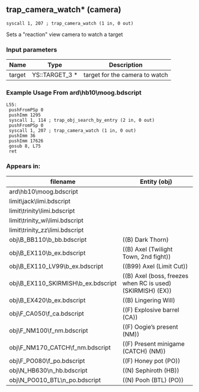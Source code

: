 ## trap_camera_watch* (camera)

`syscall 1, 207 ; trap_camera_watch (1 in, 0 out)`

Sets a "reaction" view camera to watch a target

### Input parameters
| Name | Type | Description
|------|------|------------
| target   | YS::TARGET_3 *   | target for the camera to watch


### Example Usage From ard\hb10\moog.bdscript
```plaintext
L55:
 pushFromPSp 0
 pushImm 1295
 syscall 1, 114 ; trap_obj_search_by_entry (2 in, 0 out)
 pushFromPSp 0
 syscall 1, 207 ; trap_camera_watch (1 in, 0 out)
 pushImm 36
 pushImm 17626
 gosub 8, L75
 ret
```


### Appears in:
| filename | Entity (obj)
|----------|-------------
| ard\hb10\moog.bdscript       |           
| limit\jack\limi.bdscript       |           
| limit\trinity\limi.bdscript       |           
| limit\trinity_wi\limi.bdscript       |           
| limit\trinity_zz\limi.bdscript       |           
| obj\B_BB110\b_bb.bdscript       | ((B) Dark Thorn)          
| obj\B_EX110\b_ex.bdscript       | ((B) Axel (Twilight Town, 2nd fight))          
| obj\B_EX110_LV99\b_ex.bdscript       | ((B99) Axel (Limit Cut))          
| obj\B_EX110_SKIRMISH\b_ex.bdscript       | ((B) Axel (boss, freezes when RC is used) (SKIRMISH) (EX))          
| obj\B_EX420\b_ex.bdscript       | ((B) Lingering Will)          
| obj\F_CA050\f_ca.bdscript       | ((F) Explosive barrel (CA))          
| obj\F_NM100\f_nm.bdscript       | ((F) Oogie’s present (NM))          
| obj\F_NM170_CATCH\f_nm.bdscript       | ((F) Present minigame (CATCH) (NM))          
| obj\F_PO080\f_po.bdscript       | ((F) Honey pot (PO))          
| obj\N_HB630\n_hb.bdscript       | ((N) Sephiroth (HB))          
| obj\N_PO010_BTL\n_po.bdscript       | ((N) Pooh (BTL) (PO))          



